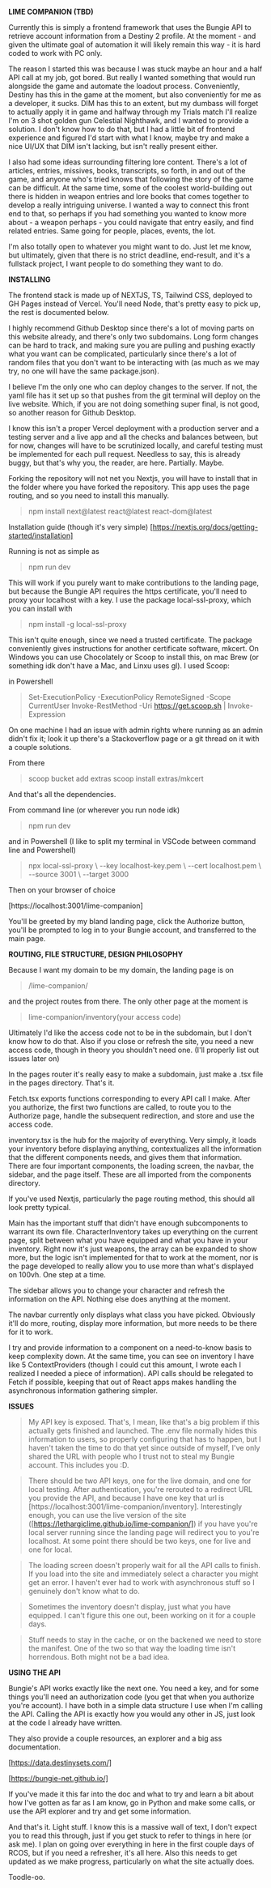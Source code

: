 **LIME COMPANION (TBD)**

Currently this is simply a frontend framework that uses the Bungie API to retrieve account information from a Destiny 2 profile. At the moment - and given the ultimate goal of automation it will likely remain this way - it is hard coded to work with PC only.

The reason I started this was because I was stuck maybe an hour and a half API call at my job, got bored. But really I wanted something that would run alongside the game and automate the loadout process. Conveniently, Destiny has this in the game at the moment, but also conveniently for me as a developer, it sucks. DIM has this to an extent, but my dumbass will forget to actually apply it in game and halfway through my Trials match I'll realize I'm on 3 shot golden gun Celestial Nighthawk, and I wanted to provide a solution. I don't know how to do that, but I had a little bit of frontend experience and figured I'd start with what I know, maybe try and make a nice UI/UX that DIM isn't lacking, but isn't really present either.

I also had some ideas surrounding filtering lore content. There's a lot of articles, entries, missives, books, transcripts, so forth, in and out of the game, and anyone who's tried knows that following the story of the game can be difficult. At the same time, some of the coolest world-building out there is hidden in weapon entries and lore books that comes together to develop a really intriguing universe. I wanted a way to connect this front end to that, so perhaps if you had something you wanted to know more about - a weapon perhaps - you could navigate that entry easily, and find related entries. Same going for people, places, events, the lot. 

I'm also totally open to whatever you might want to do. Just let me know, but ultimately, given that there is no strict deadline, end-result, and it's a fullstack project, I want people to do something they want to do. 

**INSTALLING**

The frontend stack is made up of NEXTJS, TS, Tailwind CSS, deployed to GH Pages instead of Vercel. You'll need Node, that's pretty easy to pick up, the rest is documented below.

I highly recommend Github Desktop since there's a lot of moving parts on this website already, and there's only two subdomains. Long form changes can be hard to track, and making sure you are pulling and pushing exactly what you want can be complicated, particularly since there's a lot of random files that you don't want to be interacting with (as much as we may try, no one will have the same package.json).

I believe I'm the only one who can deploy changes to the server. If not, the yaml file has it set up so that pushes from the git terminal will deploy on the live website. Which, if you are not doing something super final, is not good, so another reason for Github Desktop.

I know this isn't a proper Vercel deployment with a production server and a testing server and a live app and all the checks and balances between, but for now, changes will have to be scrutinized locally, and careful testing must be implemented for each pull request. Needless to say, this is already buggy, but that's why you, the reader, are here. Partially. Maybe.

Forking the repository will not net you Nextjs, you will have to install that in the folder where you have forked the repository. This app uses the page routing, and so you need to install this manually. 

> npm install next@latest react@latest react-dom@latest

Installation guide (though it's very simple) [https://nextjs.org/docs/getting-started/installation]

Running is not as simple as

> npm run dev

This will work if you purely want to make contributions to the landing page, but because the Bungie API requires the https certificate, you'll need to proxy your localhost with a key. I use the package local-ssl-proxy, which you can install with 

> npm install -g local-ssl-proxy

This isn't quite enough, since we need a trusted certificate. The package conveniently gives instructions for another certificate software, mkcert. On Windows you can use Chocolately or Scoop to install this, on mac Brew (or something idk don't have a Mac, and Linxu uses gl). I used Scoop:

in Powershell

> Set-ExecutionPolicy -ExecutionPolicy RemoteSigned -Scope CurrentUser
> Invoke-RestMethod -Uri https://get.scoop.sh | Invoke-Expression

On one machine I had an issue with admin rights where running as an admin didn't fix it; look it up there's a Stackoverflow page or a git thread on it with a couple solutions.

From there

> scoop bucket add extras
> scoop install extras/mkcert

And that's all the dependencies.


From command line (or wherever you run node idk)

> npm run dev

and in Powershell (I like to split my terminal in VSCode between command line and Powershell)

> npx local-ssl-proxy \ --key localhost-key.pem \ --cert localhost.pem \ --source 3001 \ --target 3000

Then on your browser of choice

[https://localhost:3001/lime-companion]

You'll be greeted by my bland landing page, click the Authorize button, you'll be prompted to log in to your Bungie account, and transferred to the main page.

**ROUTING, FILE STRUCTURE, DESIGN PHILOSOPHY**

Because I want my domain to be my domain, the landing page is on 

> /lime-companion/

and the project routes from there. The only other page at the moment is 

> lime-companion/inventory(your access code)

Ultimately I'd like the access code not to be in the subdomain, but I don't know how to do that. Also if you close or refresh the site, you need a new access code, though in theory you shouldn't need one. (I'll properly list out issues later on)

In the pages router it's really easy to make a subdomain, just make a .tsx file in the pages directory. That's it. 

Fetch.tsx exports functions corresponding to every API call I make. After you authorize, the first two functions are called, to route you to the Authorize page, handle the subsequent redirection, and store and use the access code. 

inventory.tsx is the hub for the majority of everything. Very simply, it loads your inventory before displaying anything, contextualizes all the information that the different components needs, and gives them that information. There are four important components, the loading screen, the navbar, the sidebar, and the page itself. These are all imported from the components directory.

If you've used Nextjs, particularly the page routing method, this should all look pretty typical.

Main has the important stuff that didn't have enough subcomponents to warrant its own file. CharacterInventory takes up everything on the current page, split between what you have equipped and what you have in your inventory. Right now it's just weapons, the array can be expanded to show more, but the logic isn't implemented for that to work at the moment, nor is the page developed to really allow you to use more than what's displayed on 100vh. One step at a time.

The sidebar allows you to change your character and refresh the information on the API. Nothing else does anything at the moment.

The navbar currently only displays what class you have picked. Obviously it'll do more, routing, display more information, but more needs to be there for it to work.

I try and provide information to a component on a need-to-know basis to keep complexity down. At the same time, you can see on inventory I have like 5 ContextProviders (though I could cut this amount, I wrote each I realized I needed a piece of information). API calls should be relegated to Fetch if possible, keeping that out of React apps makes handling the asynchronous information gathering simpler. 

**ISSUES**

> My API key is exposed. That's, I mean, like that's a big problem if this actually gets finished and launched. The .env file normally hides this information to users, so properly configuring that has to happen, but I haven't taken the time to do that yet since outside of myself, I've only shared the URL with people who I trust not to steal my Bungie account. This includes you :D.

> There should be two API keys, one for the live domain, and one for local testing. After authentication, you're rerouted to a redirect URL you provide the API, and because I have one key that url is [https://localhost:3001/lime-companion/inventory]. Interestingly enough, you can use the live version of the site ([https://lethargiclime.github.io/lime-companion/]) if you have you're local server running since the landing page will redirect you to you're localhost. At some point there should be two keys, one for live and one for local.

> The loading screen doesn't properly wait for all the API calls to finish. If you load into the site and immediately select a character you might get an error. I haven't ever had to work with asynchronous stuff so I genuinely don't know what to do.

> Sometimes the inventory doesn't display, just what you have equipped. I can't figure this one out, been working on it for a couple days.

> Stuff needs to stay in the cache, or on the backened we need to store the manifest. One of the two so that way the loading time isn't horrendous. Both might not be a bad idea.

**USING THE API**

Bungie's API works exactly like the next one. You need a key, and for some things you'll need an authorization code (you get that when you authorize you're account). I have both in a simple data structure I use when I'm calling the API. Calling the API is exactly how you would any other in JS, just look at the code I already have written.

They also provide a couple resources, an explorer and a big ass documentation.

[https://data.destinysets.com/]

[https://bungie-net.github.io/]

If you've made it this far into the doc and what to try and learn a bit about how I've gotten as far as I am know, go in Python and make some calls, or use the API explorer and try and get some information.

And that's it. Light stuff. I know this is a massive wall of text, I don't expect you to read this through, just if you get stuck to refer to things in here (or ask me). I plan on going over everything in here in the first couple days of RCOS, but if you need a refresher, it's all here. Also this needs to get updated as we make progress, particularly on what the site actually does.

Toodle-oo.
